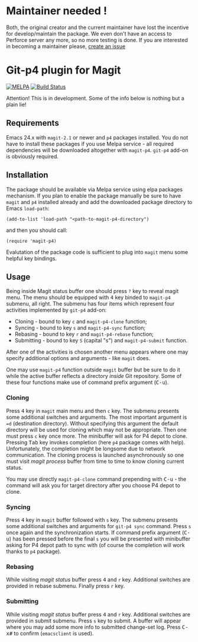 # Maintainer needed ! #

Both, the original creator and the current maintainer have lost the incentive for develop/maintain the package. We even don't have an access to Perforce server any more, so no more testing is done. If you are interested in becoming a maintainer please, [create an issue](https://github.com/qoocku/magit-p4/issues/new?title=I%20want%20to%20be%20a%20maintainer!&body=I%20want%20to%20support%20magit-p4%20and%20have%20access%20to%20Perforce%20server.%0A%0A@lexa)

# Git-p4 plugin for Magit #

[![MELPA](http://melpa.org/packages/magit-p4-badge.svg)](http://melpa.org/#/magit-p4)
[![Build Status](https://travis-ci.org/lexa/magit-p4.svg?branch=master)](https://travis-ci.org/lexa/magit-p4)

Attention! This is in development. Some of the info below is nothing but a plain lie!

## Requirements ##

Emacs 24.x with `magit-2.1` or newer and `p4` packages installed. You do not have to install these packages if you use Melpa service - all required dependencies will be downloaded altogether with `magit-p4`.
`git-p4` add-on is obviously required.

## Installation ##

The package should be available via Melpa service using elpa packages mechanism.
If you plan to enable the package manually be sure to have `magit` and `p4` installed already
and add the downloaded package directory to Emacs `load-path`:

    (add-to-list 'load-path "<path-to-magit-p4-directory")

and then you should call:

    (require 'magit-p4)

Evalutation of the package code is sufficient to plug into `magit` menu some helpful key bindings.

## Usage ##

Being inside Magit status buffer one should press `?` key to reveal magit menu. The menu should be equipped with <kbd>4</kbd> key binded to `magit-p4` submenu, all right. The submenu has four items which represent four activities implemented by `git-p4` add-on:

* Cloning - bound to key <kbd>`c`</kbd> and `magit-p4-clone` function;
* Syncing - bound to key <kbd>`s`</kbd> and `magit-p4-sync` function;
* Rebasing - bound to key <kbd>`r`</kbd> and `magit-p4-rebase` function;
* Submitting - bound to key <kbd>`S`</kbd> (capital "s") and `magit-p4-submit` function.

After one of the activities is chosen another menu appears where one may specify additional options and arguments - like `magit` does.

One may use `magit-p4` function outside `magit` buffer but be sure to do it while the active buffer reflects a directory _inside_ Git repository. Some of these four functions make use of command prefix argument (<kbd>C-u</kbd>).

### Cloning ###

Press <kbd>4</kbd> key in `magit` main menu and then <kbd>`c`</kbd> key. The submenu presents some additional switches and arguments. The most important argument is `=d` (destination directory). Without specifying this argument the default directory will be used for cloning which may not be appropriate. Then one must press <kbd>`c`</kbd> key once more. The minibuffer will ask for P4 depot to clone. Pressing <kbd>Tab</kbd> key invokes completion (here `p4` package comes with help). Unfortunately, the completion might be longsome due to network communication. The cloning process is launched asynchronously so one must visit *magit process* buffer from time to time to know cloning current status.

You may use directly `magit-p4-clone` command prepending with <kbd>C-u</kbd> - the command will ask you for target directory after you choose P4 depot to clone.

### Syncing ###

Press <kbd>4</kbd> key in `magit` buffer followed with <kbd>`s`</kbd> key. The submenu presents some additional switches and arguments for `git-p4 sync` command. Press <kbd>`s`</kbd> once again and the synchronization starts. If command prefix argument (<kbd>C-u</kbd>) has been pressed before the final <kbd>`s`</kbd> you will be presented with minibuffer asking for P4 depot path to sync with (of course the completion will work thanks to `p4` package).

### Rebasing ###

While visiting *magit status* buffer press <kbd>4</kbd> and <kbd>`r`</kbd> key. Additional switches are provided in rebase submenu. Finally press <kbd>`r`</kbd> key.

### Submitting ###

While visiting *magit status* buffer press <kbd>4</kbd> and <kbd>`r`</kbd> key. Additional switches are provided in submit submenu. Press <kbd>`s`</kbd> key to submit. A buffer will appear where you may add some more info
to submitted change-set log. Press <kbd>C-x</kbd><kbd>#</kbd> to confirm (`emacsclient` is used).

